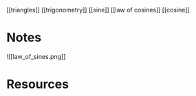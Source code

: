[[triangles]]
[[trigonometry]]
[[sine]]
[[law of cosines]]
[[cosine]]

# Notes
![[law_of_sines.png]]

# Resources